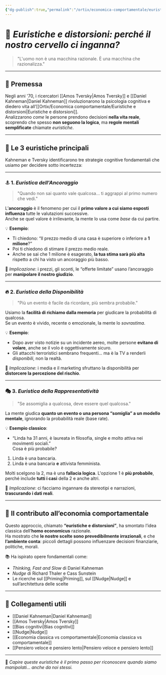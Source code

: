 ```yaml
---
{"dg-publish":true,"permalink":"/ortix/economica-comportamentale/euristiche-e-distorsioni/","title":"Euristiche e distorsioni nell'economia comportamentale","tags":["psicologia","economia","bias","decisioni","comportamento","libertà individuale"]}
---
```



# 🧠 *Euristiche e distorsioni: perché il nostro cervello ci inganna?*

> "L'uomo non è una macchina razionale. È una macchina che razionalizza."

---

## 🧭 Premessa

Negli anni '70, i ricercatori [[Amos Tversky\|Amos Tversky]] e [[Daniel Kahneman\|Daniel Kahneman]] rivoluzionarono la psicologia cognitiva e diedero vita all’[[Ortix/Economica comportamentale/Euristiche e distorsioni\|Euristiche e distorsioni]].  
Analizzarono *come* le persone prendono decisioni **nella vita reale**, scoprendo che spesso **non seguono la logica**, ma **regole mentali semplificate** chiamate *euristiche*.

---

## 🧩 Le 3 euristiche principali

Kahneman e Tversky identificarono tre strategie cognitive fondamentali che usiamo per decidere sotto incertezza:

---

### ⚓ 1. *Euristica dell'Ancoraggio*

> "Quando non sai quanto vale qualcosa… ti aggrappi al primo numero che vedi."

L’**ancoraggio** è il fenomeno per cui il **primo valore a cui siamo esposti influenza** tutte le valutazioni successive.  
Anche se quel valore è irrilevante, la mente lo usa come *base* da cui partire.

💡 **Esempio**:
- Ti chiedono: “Il prezzo medio di una casa è superiore o inferiore a **1 milione**?”  
- Poi ti chiedono di stimare il prezzo medio reale.  
- Anche se sai che 1 milione è esagerato, **la tua stima sarà più alta** rispetto a chi ha visto un ancoraggio più basso.

🎯 *Implicazione*: i prezzi, gli sconti, le “offerte limitate” usano l’ancoraggio per **manipolare il nostro giudizio**.

---

### 🔥 2. *Euristica della Disponibilità*

> "Più un evento è facile da ricordare, più sembra probabile."

Usiamo la **facilità di richiamo dalla memoria** per giudicare la probabilità di qualcosa.  
Se un evento è vivido, recente o emozionale, la mente lo *sovrastima*.

💡 **Esempio**:
- Dopo aver visto notizie su un incidente aereo, molte persone **evitano di volare**, anche se il volo è oggettivamente sicuro.
- Gli attacchi terroristici sembrano frequenti… ma è la TV a renderli *disponibili*, non la realtà.

🎯 *Implicazione*: i media e il marketing sfruttano la disponibilità per **distorcere la percezione del rischio**.

---

### 🎭 3. *Euristica della Rappresentatività*

> "Se assomiglia a qualcosa, deve essere quel qualcosa."

La mente giudica **quanto un evento o una persona “somiglia” a un modello mentale**, ignorando la probabilità reale (base rate).

💡 **Esempio classico**:
- “Linda ha 31 anni, è laureata in filosofia, single e molto attiva nei movimenti sociali.”  
Cosa è più probabile?
1. Linda è una bancaria.
2. Linda è una bancaria **e** attivista femminista.

Molti scelgono la 2, ma è una **fallacia logica**. L'opzione 1 è **più probabile**, perché include **tutti i casi** della 2 e anche altri.

🎯 *Implicazione*: ci facciamo ingannare da stereotipi e narrazioni, **trascurando i dati reali**.

---

## 🧠 Il contributo all’economia comportamentale

Questo approccio, chiamato **“euristiche e distorsioni”**, ha smontato l’idea classica dell’**homo economicus** razionale.  
Ha mostrato che **le nostre scelte sono prevedibilmente irrazionali**, e che **l’ambiente conta**: piccoli dettagli possono influenzare decisioni finanziarie, politiche, morali.

📚 Ha ispirato opere fondamentali come:
- *Thinking, Fast and Slow* di Daniel Kahneman
- *Nudge* di Richard Thaler e Cass Sunstein
- Le ricerche sul [[Priming\|Priming]], sul [[Nudge\|Nudge]] e sull’architettura delle scelte

---

## 🧠 Collegamenti utili

- [[Daniel Kahneman\|Daniel Kahneman]]
- [[Amos Tversky\|Amos Tversky]]
- [[Bias cognitivi\|Bias cognitivi]]
- [[Nudge\|Nudge]]
- [[Economia classica vs comportamentale\|Economia classica vs comportamentale]]
- [[Pensiero veloce e pensiero lento\|Pensiero veloce e pensiero lento]]

---

🎯 *Capire queste euristiche è il primo passo per riconoscere quando siamo manipolati… anche da noi stessi.*